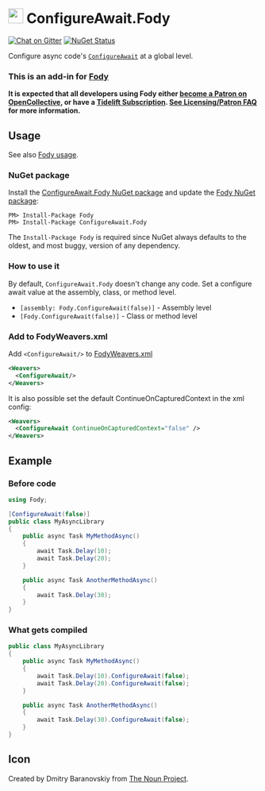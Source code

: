 # <img src="/package_icon.png" height="30px"> ConfigureAwait.Fody

[![Chat on Gitter](https://img.shields.io/gitter/room/fody/fody.svg)](https://gitter.im/Fody/Fody)
[![NuGet Status](https://badge.fury.io/nu/configureawait.fody.svg)](https://www.nuget.org/packages/ConfigureAwait.Fody/)

Configure async code's [`ConfigureAwait`](https://msdn.microsoft.com/en-us/library/system.threading.tasks.task.configureawait) at a global level.


### This is an add-in for [Fody](https://github.com/Fody/Home/)

**It is expected that all developers using Fody either [become a Patron on OpenCollective](https://opencollective.com/fody/contribute/patron-3059), or have a [Tidelift Subscription](https://tidelift.com/subscription/pkg/nuget-fody?utm_source=nuget-fody&utm_medium=referral&utm_campaign=enterprise). [See Licensing/Patron FAQ](https://github.com/Fody/Home/blob/master/pages/licensing-patron-faq.md) for more information.**


## Usage

See also [Fody usage](https://github.com/Fody/Home/blob/master/pages/usage.md).


### NuGet package

Install the [ConfigureAwait.Fody NuGet package](https://nuget.org/packages/ConfigureAwait.Fody/) and update the [Fody NuGet package](https://nuget.org/packages/Fody/):

```
PM> Install-Package Fody
PM> Install-Package ConfigureAwait.Fody
```

The `Install-Package Fody` is required since NuGet always defaults to the oldest, and most buggy, version of any dependency.


### How to use it

By default, `ConfigureAwait.Fody` doesn't change any code. Set a configure await value at the assembly, class, or method level.

 * `[assembly: Fody.ConfigureAwait(false)]` - Assembly level
 * `[Fody.ConfigureAwait(false)]` - Class or method level


### Add to FodyWeavers.xml

Add `<ConfigureAwait/>` to [FodyWeavers.xml](https://github.com/Fody/Home/blob/master/pages/usage.md#add-fodyweaversxml)

```xml
<Weavers>
  <ConfigureAwait/>
</Weavers>
```

It is also possible set the default ContinueOnCapturedContext in the xml config:

```xml
<Weavers>
  <ConfigureAwait ContinueOnCapturedContext="false" />
</Weavers>
```


## Example


### Before code

```csharp
using Fody;

[ConfigureAwait(false)]
public class MyAsyncLibrary
{
    public async Task MyMethodAsync()
    {
        await Task.Delay(10);
        await Task.Delay(20);
    }

    public async Task AnotherMethodAsync()
    {
        await Task.Delay(30);
    }
}
```


### What gets compiled

```csharp
public class MyAsyncLibrary
{
    public async Task MyMethodAsync()
    {
        await Task.Delay(10).ConfigureAwait(false);
        await Task.Delay(20).ConfigureAwait(false);
    }

    public async Task AnotherMethodAsync()
    {
        await Task.Delay(30).ConfigureAwait(false);
    }
}
```


## Icon

Created by Dmitry Baranovskiy from [The Noun Project](https://thenounproject.com).